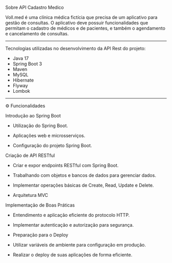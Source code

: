 Sobre API Cadastro Medico

Voll.med é uma clínica médica fictícia que precisa de um aplicativo para gestão de consultas. O 
aplicativo deve possuir funcionalidades que permitam o cadastro de médicos e de pacientes, e 
também o agendamento e cancelamento de consultas.
____________________________________________________________________________________________


Tecnologias utilizadas no desenvolvimento da API Rest do projeto:

* Java 17
* Spring Boot 3
* Maven
* MySQL
* Hibernate
* Flyway
* Lombok

____________________________________________________________________________________________



⚙️ Funcionalidades

Introdução ao Spring Boot 

* Utilização do Spring Boot. 

* Aplicações web e microsserviços. 

* Configuração do projeto Spring Boot.

  

Criação de API RESTful 

* Criar e expor endpoints RESTful com Spring Boot. 

* Trabalhando com objetos e bancos de dados para gerenciar dados. 

* Implementar operações básicas de Create, Read, Update e Delete. 

* Arquitetura MVC 

 

Implementação de Boas Práticas 

* Entendimento e aplicação eficiente do protocolo HTTP. 

* Implementar autenticação e autorização para segurança. 

* Preparação para o Deploy 

* Utilizar variáveis de ambiente para configuração em produção.
  
* Realizar o deploy de suas aplicações de forma eficiente.

